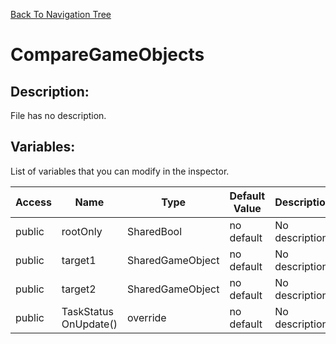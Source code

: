 [Back To Navigation Tree](https://wesleywh.github.io/GameDevRepo/docs/navigation.html)
# CompareGameObjects

## Description:
File has no description.

## Variables:
List of variables that you can modify in the inspector.

|Access|Name|Type|Default Value|Description|
|---|---|---|---|---|
|public|rootOnly|SharedBool|no default|No description.|
|public|target1|SharedGameObject|no default|No description.|
|public|target2|SharedGameObject|no default|No description.|
|public|TaskStatus OnUpdate()|override|no default|No description.|

